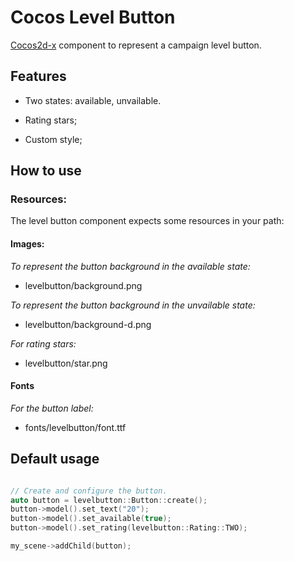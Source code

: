 Cocos Level Button
===

[Cocos2d-x](http://cocos2d-x.org/) component to represent a campaign level button.


## Features

* Two states: available, unvailable.

* Rating stars;

* Custom style;


## How to use

### Resources:

The level button component expects some resources in your path:

#### Images:

*To represent the button background in the available state:*

* levelbutton/background.png

*To represent the button background in the unvailable state:*

* levelbutton/background-d.png

*For rating stars:*

* levelbutton/star.png

#### Fonts

*For the button label:*

* fonts/levelbutton/font.ttf

## Default usage

```c++

// Create and configure the button.
auto button = levelbutton::Button::create();
button->model().set_text("20");
button->model().set_available(true);
button->model().set_rating(levelbutton::Rating::TWO);

my_scene->addChild(button);
```
